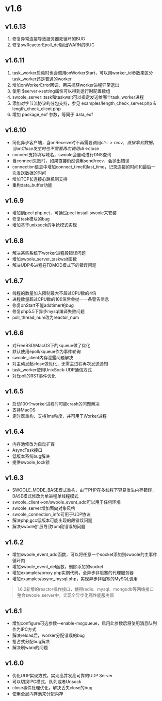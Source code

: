 # v1.6

v1.6.13
----
1. 修复异常连接导致服务器死循环的BUG
2. 修复swReactorEpoll_del抛出WARN的BUG

v1.6.11
----
1. task_worker启动时也会调用onWorkerStart，可以用worker_id参数来区分task_worker还是普通的worker
2. 增加onWorkerError回调，用来捕获worker进程异常退出
3. 使用 $server->setting属性可以得到运行时配置数组
4. swoole_server::task和taskwait可以指定发送给哪个task_worker进程
5. 添加对字节流协议的分包支持，参见 examples/length_check_server.php & length_check_client.php
6. 增加 package_eof 参数，等同于 data_eof

v1.6.10
----
* 简化异步客户端，当onReceive时不再需要调用$cli->recv，直接拿到数据。当onClose发生时也不需要再次调用$cli->close
* connect支持填写域名，swoole会自动进行DNS查询
* 当connect失败时，如果直接仍然调用send/recv，会抛出错误 
* connection信息中增加connect_time和last_time，记录连接的时间和最后一次发送数据的时间
* 增加TCP长连接心跳机制支持
* 重构data_buffer功能

v1.6.9
-----
* 增加到pecl.php.net，可通过pecl install swoole来安装
* 修复task模块的bug
* 增加基于unixsock的争抢模式实现

v1.6.8
-----
* 解决某些系统下worker进程段错误问题
* 增加swoole_server_taskwait函数
* 解决UDP多进程在FDMOD模式下的错误问题

v1.6.7
----
* 线程的数量加入限制最大不超过CPU数的4倍
* 进程数量超过CPU数的100倍后会抛一一条警告信息
* 修复onStart不能addtimer的bug
* 修复php5.5下异步mysql编译失败问题
* poll_thread_num改为reactor_num

v1.6.6
----
* 对FreeBSD/MacOS下的kqueue做了优化
* 默认使用epoll/kqueue作为事件轮询
* swoole_client内存泄露问题解决
* 对主动发起close做优化，无需主进程再次发送通知
* task_worker使用UnixSock-UDP通信方式
* 对Epoll的RST事件优化

v1.6.5
----
* 启动100个worker进程时可能crash的问题解决
* 支持MacOS
* 定时器重构，支持1ms粒度，并可用于Worker进程

v1.6.4
----
* 内存池修改为自动扩容
* AsyncTask接口
* 低版本系统bug解决
* 提供swoole_lock锁


v1.6.3
----
* SWOOLE_MODE_BASE模式重构，由于PHP在多线程下容易发生内存错误，BASE模式修改为单进程单线程模式
* swoole_client->on/swoole_event_add可以用于任何环境
* swoole_server增加面向对象风格
* swoole_connection_info可用于UDP协议
* 解决php,gcc低版本可能出现的段错误问题
* 解决swoole扩展导致fpm段错误的问题

v1.6.2
----
* 增加swoole_event_add函数，可以将任意一个socket添加到swoole的主事件循环内
* 增加swoole_event_del函数，删除添加的socket
* 增加examples/proxy.php实例代码，全异步非阻塞的代理服务器
* 增加examples/async_mysql.php，实现异步非阻塞的MySQL调用

> 1.6.2新增的reactor操作接口，使得redis、mysql、mongodb等网络接口整合swoole_server中，实现全异步化高性能服务器


v1.6.1
----
* 增加configure可选参数--enable-msgqueue，启用此参数后将使用消息队列作为IPC方式
* 解决reload后，worker分配错误的bug
* 抢占式分配bug解决
* 解决刷warn的问题

v1.6.0
-----
* 优化UDP实现方式，实现高并发高可靠的UDP Server
* 可以切换IPC模式，队列或者Unsock
* close事件处理优化，解决丢失close的bug
* 使用全局内存池来分配内存
